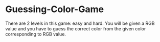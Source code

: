 # Guessing-Color-Game

There are 2 levels in this game: easy and hard.
You will be given a RGB value and you have to guess the correct color from the given color corresponding to RGB value. 
